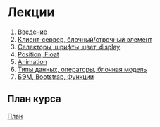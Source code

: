 <h1>
    Лекции
</h1>

<ol>
    <li>
        <a href="lectures/01/01.md">Введение</a>
    </li>
    <li>
        <a href="lectures/02/01.md">Клиент-сервер, блочный/строчный элемент</a>
    </li>
    <li>
        <a href="lectures/03/01.md">Селекторы, шрифты, цвет, display</a>
    </li>
    <li>
        <a href="lectures/04/01.md">Position, Float</a>
    </li>
    <li>
        <a href="lectures/05/01.md">Animation</a>
    </li>
    <li>
        <a href="lectures/06/01.md">Типы данных, операторы, блочная модель</a>
    </li>
    <li>
        <a href="lectures/07/01.md">БЭМ, Bootstrap, Функции</a>
    </li>
</ol>

<h2>
    План курса
</h2>
<div>
<a href="./COURSE_PLAN.md">План<a>
</div>
